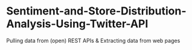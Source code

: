 # Sentiment-and-Store-Distribution-Analysis-Using-Twitter-API
Pulling data from (open) REST APIs &amp; Extracting data from web pages
